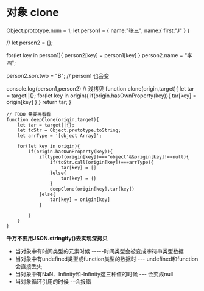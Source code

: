 # 对象 clone

Object.prototype.num = 1;
let person1 = {
    name:"张三",
    name:{
        first:"J"
    }
}

// let person2 = {};


for(let key in person1){
    person2[key] = person1[key]
}
person2.name = "李四";

person2.son.two = "B"; // person1 也会变

console.log(person1,person2)
// 浅拷贝
function clone(origin,target){
    let tar = target||{};
    for(let key in origin){
        if(origin.hasOwnProperty(key)){
            tar[key] = origin[key]
        }
    }
    return tar;
}
```
// TODO 需要再看看
function deepClone(origin,target){
    let tar = target||{};
    let toStr = Object.prototype.toString;
    let arrType = '[object Array]';

    for(let key in origin){
        if(origin.hasOwnProperty(key)){
            if(typeof(origin[key])==="object"&&origin[key]!==null){
                if(toStr.call(origin[key])===arrType){
                    tar[key] = []
                }else{
                    tar[key] = {}
                }
                deepClone(origin[key],tar[key])
            }else{
                tar[key] = origin[key]
            }
            
        }
    }
}
```

**千万不要用JSON.stringify()去实现深拷贝**

- 当对象中有时间类型的元素时候 -----时间类型会被变成字符串类型数据
- 当对象中有undefined类型或function类型的数据时 --- undefined和function会直接丢失
- 当对象中有NaN、Infinity和-Infinity这三种值的时候 --- 会变成null
- 当对象循环引用的时候 --会报错